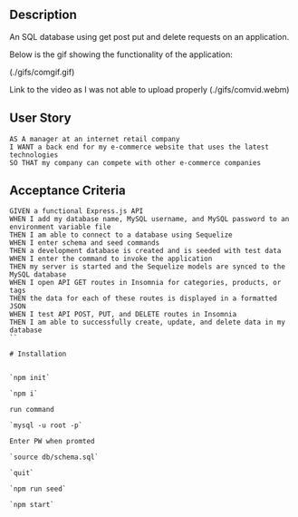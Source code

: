 ## Description

An SQL database using get post put and delete requests on an application.
  
 Below is the gif showing the functionality of the application:
  
(./gifs/comgif.gif)


Link to the video as I was not able to upload properly
  (./gifs/comvid.webm)
## User Story
  
```
AS A manager at an internet retail company
I WANT a back end for my e-commerce website that uses the latest technologies
SO THAT my company can compete with other e-commerce companies
```
  
## Acceptance Criteria
  
```
GIVEN a functional Express.js API
WHEN I add my database name, MySQL username, and MySQL password to an environment variable file
THEN I am able to connect to a database using Sequelize
WHEN I enter schema and seed commands
THEN a development database is created and is seeded with test data
WHEN I enter the command to invoke the application
THEN my server is started and the Sequelize models are synced to the MySQL database
WHEN I open API GET routes in Insomnia for categories, products, or tags
THEN the data for each of these routes is displayed in a formatted JSON
WHEN I test API POST, PUT, and DELETE routes in Insomnia
THEN I am able to successfully create, update, and delete data in my database
``
 
# Installation

  
`npm init`

`npm i`

run command

`mysql -u root -p`

Enter PW when promted

`source db/schema.sql`

`quit`

`npm run seed`
  
`npm start`


